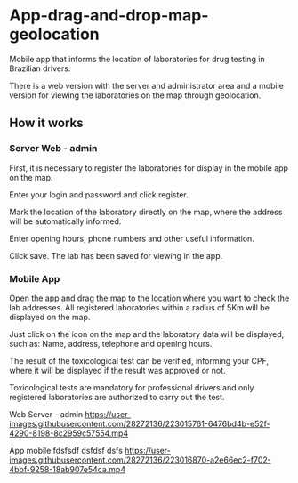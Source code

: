 # App-drag-and-drop-map-geolocation

Mobile app that informs the location of laboratories for drug testing in Brazilian drivers.

There is a web version with the server and administrator area and a mobile version for viewing the laboratories on the map through geolocation.

<h2>How it works</h2>
<h3>Server Web - admin</h3>

First, it is necessary to register the laboratories for display in the mobile app on the map.

Enter your login and password and click register.

Mark the location of the laboratory directly on the map, where the address will be automatically informed.

Enter opening hours, phone numbers and other useful information.

Click save. The lab has been saved for viewing in the app.

<h3>Mobile App</h3>

Open the app and drag the map to the location where you want to check the lab addresses.
All registered laboratories within a radius of 5Km will be displayed on the map.

Just click on the icon on the map and the laboratory data will be displayed, such as: Name, address, telephone and opening hours.

The result of the toxicological test can be verified, informing your CPF, where it will be displayed if the result was approved or not.

Toxicological tests are mandatory for professional drivers and only registered laboratories are authorized to carry out the test.

Web Server - admin
https://user-images.githubusercontent.com/28272136/223015761-6476bd4b-e52f-4290-8198-8c2959c57554.mp4

App mobile
fdsfsdf
dsfdsf
dsfs
https://user-images.githubusercontent.com/28272136/223016870-a2e66ec2-f702-4bbf-9258-18ab907e54ca.mp4

